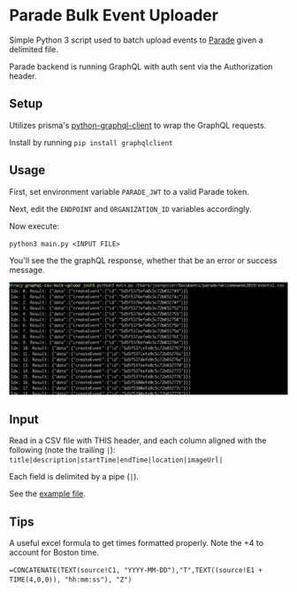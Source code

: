 # Parade Bulk Event Uploader

Simple Python 3 script used to batch upload events to [Parade](https://parade.events/) given a delimited file.

Parade backend is running GraphQL with auth sent via the Authorization header.

## Setup

Utilizes prisma's [python-graphql-client](https://github.com/prisma/python-graphql-client) to wrap the GraphQL requests.  

Install by running `pip install graphqlclient`

## Usage

First, set environment variable `PARADE_JWT` to a valid Parade token.  

Next, edit the `ENDPOINT` and `ORGANIZATION_ID` variables accordingly.

Now execute:

`python3 main.py <INPUT FILE>`

You'll see the the graphQL response, whether that be an error or success message.

![upload-msg](assets/upload-msg.png)

## Input
Read in a CSV file with THIS header, and each column aligned with the following (note the trailing `|`):
`title|description|startTime|endTime|location|imageUrl|`

Each field is delimited by a pipe (`|`).

See the [example file](./example.pipe).


## Tips
A useful excel formula to get times formatted properly. Note the +4 to account for Boston time.

`=CONCATENATE(TEXT(source!C1, "YYYY-MM-DD"),"T",TEXT((source!E1 + TIME(4,0,0)), "hh:mm:ss"), "Z")`

